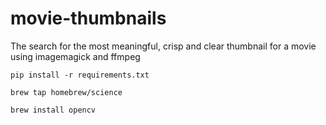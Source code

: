 movie-thumbnails
================

The search for the most meaningful, crisp and clear thumbnail for a movie using imagemagick and ffmpeg

`pip install -r requirements.txt`

`brew tap homebrew/science`

`brew install opencv`
